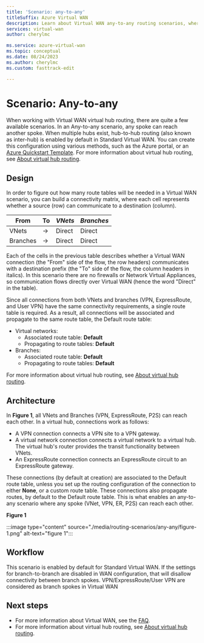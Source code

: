 ```yaml
---
title: 'Scenario: any-to-any'
titleSuffix: Azure Virtual WAN
description: Learn about Virtual WAN any-to-any routing scenarios, where any spoke can reach another spoke.
services: virtual-wan
author: cherylmc

ms.service: azure-virtual-wan
ms.topic: conceptual
ms.date: 08/24/2023
ms.author: cherylmc
ms.custom: fasttrack-edit

---
```

# Scenario: Any-to-any

When working with Virtual WAN virtual hub routing, there are quite a few available scenarios. In an Any-to-any scenario, any spoke can reach another spoke. When multiple hubs exist, hub-to-hub routing (also known as inter-hub) is enabled by default in Standard Virtual WAN. You can create this configuration using various methods, such as the Azure portal, or an [Azure Quickstart Template](quickstart-any-to-any-template.md). For more information about virtual hub routing, see [About virtual hub routing](about-virtual-hub-routing.md). 

## <a name="design"></a>Design

In order to figure out how many route tables will be needed in a Virtual WAN scenario, you can build a connectivity matrix, where each cell represents whether a source (row) can communicate to a destination (column).

| From |   To |  *VNets* | *Branches* |
| -------------- | -------- | ---------- | ---|
| VNets     | &#8594;| Direct | Direct |
| Branches   | &#8594;| Direct  | Direct |

Each of the cells in the previous table describes whether a Virtual WAN connection (the "From" side of the flow, the row headers) communicates with a destination prefix (the "To" side of the flow, the column headers in italics). In this scenario there are no firewalls or Network Virtual Appliances, so communication flows directly over Virtual WAN (hence the word "Direct" in the table).

Since all connections from both VNets and branches (VPN, ExpressRoute, and User VPN) have the same connectivity requirements, a single route table is required. As a result, all connections will be associated and propagate to the same route table, the Default route table:

* Virtual networks:
  * Associated route table: **Default**
  * Propagating to route tables: **Default**
* Branches:
  * Associated route table: **Default**
  * Propagating to route tables: **Default**

For more information about virtual hub routing, see [About virtual hub routing](about-virtual-hub-routing.md).

## <a name="architecture"></a>Architecture

In **Figure 1**, all VNets and Branches (VPN, ExpressRoute, P2S) can reach each other. In a virtual hub, connections work as follows:

* A VPN connection connects a VPN site to a VPN gateway.
* A virtual network connection connects a virtual network to a virtual hub. The virtual hub's router provides the transit functionality between VNets.
* An ExpressRoute connection connects an ExpressRoute circuit to an ExpressRoute gateway.

These connections (by default at creation) are associated to the Default route table, unless you set up the routing configuration of the connection to either **None**, or a custom route table. These connections also propagate routes, by default to the Default route table. This is what enables an any-to-any scenario where any spoke (VNet, VPN, ER, P2S) can reach each other.

**Figure 1**

:::image type="content" source="./media/routing-scenarios/any-any/figure-1.png" alt-text="figure 1":::

## <a name="workflow"></a>Workflow

This scenario is enabled by default for Standard Virtual WAN. If the settings for branch-to-branch are disabled in WAN configuration, that will disallow connectivity between branch spokes. VPN/ExpressRoute/User VPN are considered as branch spokes in Virtual WAN

## Next steps

* For more information about Virtual WAN, see the [FAQ](virtual-wan-faq.md).
* For more information about virtual hub routing, see [About virtual hub routing](about-virtual-hub-routing.md).
